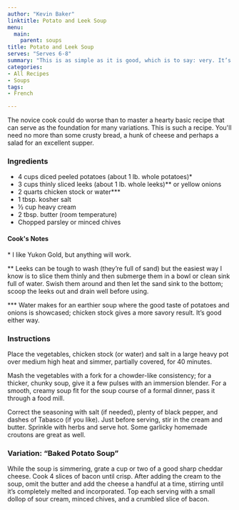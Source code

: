```yaml
---
author: "Kevin Baker"
linktitle: Potato and Leek Soup
menu:
  main:
    parent: soups
title: Potato and Leek Soup
serves: "Serves 6-8"
summary: "This is as simple as it is good, which is to say: very. It’s one of my favorite dishes. "
categories:
- All Recipes
- Soups
tags:
- French

---
```

The novice cook could do worse than to master a hearty basic recipe that can serve as the foundation for many variations. This is such a recipe. You'll need no more than some crusty bread, a hunk of cheese and perhaps a salad for an excellent supper.

### Ingredients

<div class="ingredient-list">

* 4 cups diced peeled potatoes (about 1 lb. whole potatoes)*  
* 3 cups thinly sliced leeks (about 1 lb. whole leeks)** or yellow onions  
* 2 quarts chicken stock or water***  
* 1 tbsp. kosher salt  
* ½ cup heavy cream  
* 2 tbsp. butter (room temperature)  
* Chopped parsley or minced chives  

</div>

#### Cook's Notes

\* I like Yukon Gold, but anything will work. 

** Leeks can be tough to wash (they’re full of sand) but the easiest way I know is to slice them thinly and then submerge them in a bowl or clean sink full of water. Swish them around and then let the sand sink to the bottom; scoop the leeks out and drain well before using.

*** Water makes for an earthier soup where the good taste of potatoes and onions is showcased; chicken stock gives a more savory result. It’s good either way.

### Instructions

Place the vegetables, chicken stock (or water) and salt in a large heavy pot over medium high heat and simmer, partially covered, for 40 minutes.

Mash the vegetables with a fork for a chowder-like consistency; for a thicker, chunky soup, give it a few pulses with an immersion blender. For a smooth, creamy soup fit for the soup course of a formal dinner, pass it through a food mill.

Correct the seasoning with salt (if needed), plenty of black pepper, and dashes of Tabasco (if you like).
Just before serving, stir in the cream and butter.  Sprinkle with herbs and serve hot. Some garlicky homemade croutons are great as well.

### Variation: “Baked Potato Soup”
While the soup is simmering, grate a cup or two of a good sharp cheddar cheese. Cook 4 slices of bacon until crisp.  After adding the cream to the soup, omit the butter and add the cheese a handful at a time, stirring until it’s completely melted and incorporated. Top each serving with a small dollop of sour cream, minced chives, and a crumbled slice of bacon.

